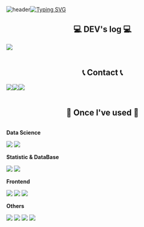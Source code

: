 ![header](https://capsule-render.vercel.app/api?type=waving&color=6994CDEE&text=&animation=twinkling&height=80)[![Typing SVG](https://readme-typing-svg.demolab.com?font=Alkatra&weight=500&size=45&duration=3500&pause=3&color=6994CDEE&center=false&vCenter=false&multiline=true&repeat=true&width=1000&height=100&lines=Welcome+to+ozzzih's+GitHub!👋)](https://git.io/typing-svg)
<div align="center">
    
## 💻 DEV's log 💻
<div style="display:flex; flex-direction:row;">
    <a href="https://ozzzih.tistory.com">
        <img src="https://img.shields.io/badge/Tistory-000000?style=for-the-badge&logo=Tistory&logoColor=white"> 
    </a>
</div><br>

 ## 📞 Contact 📞
<div style="display:flex; flex-direction:row;">
    <a href="mailto:dhwlgus3031@gmail.com">
        <img src="https://img.shields.io/badge/Gmail-EA4335?style=for-the-badge&logo=Gmail&logoColor=white"> 
    </a>
    <a href="https://www.instagram.com/ozzzih">
        <img src="https://img.shields.io/badge/Instagram-E4405F?style=for-the-badge&logo=Instagram&logoColor=white"> 
    </a> 
    <a href="https://www.linkedin.com/in/%EC%A7%80%ED%98%84-%EC%98%A4-a99651262/">
        <img src="https://img.shields.io/badge/linkedin-%230077B5.svg?style=for-the-badge&logo=linkedin&logoColor=white"> 
    </a> 
</div><br>

## 🔨 Once I've used 🔨
<div style="display:flex; flex-direction:column; align-items:flex-start;">
    <!-- Data Science -->
    <p><strong>Data Science</strong></p>
    <div>
        <img src="https://img.shields.io/badge/python-3670A0?style=for-the-badge&logo=python&logoColor=ffdd54"> 
        <img src="https://img.shields.io/badge/TensorFlow-%23FF6F00.svg?style=for-the-badge&logo=TensorFlow&logoColor=white"> 
    </div>
    <!-- Statistic & DataBase -->
    <p><strong>Statistic & DataBase </strong></p>
    <div>
        <img src="https://img.shields.io/badge/RStudio-4285F4?style=for-the-badge&logo=rstudio&logoColor=white"> 
        <img src="https://img.shields.io/badge/mysql-4479A1?style=for-the-badge&logo=mysql&logoColor=white"> 
    </div> 
    <!-- Frontend -->
    <p><strong>Frontend</strong></p>
    <div>
        <img src="https://img.shields.io/badge/html5-E34F26?style=flat-square&logo=html5&logoColor=white"> 
        <img src="https://img.shields.io/badge/css-1572B6?style=flat-square&logo=css3&logoColor=white"> 
        <img src="https://img.shields.io/badge/javascript-F7DF1E?style=flat-square&logo=javascript&logoColor=black"> 
    </div>
    <!-- Others -->
    <p><strong>Others</strong></p>
    <div>
        <img src="https://img.shields.io/badge/java-%23ED8B00.svg?style=for-the-badge&logo=openjdk&logoColor=white">
        <img src="https://img.shields.io/badge/c++-%2300599C.svg?style=for-the-badge&logo=c%2B%2B&logoColor=white">
        <img src="https://img.shields.io/badge/power_bi-F2C811?style=for-the-badge&logo=powerbi&logoColor=black">
        <img src="https://img.shields.io/badge/qgis-589632?style=for-the-badge&logo=qgis&logoColor=white">
</div><br>
</div>

<!--
**ozzzih/ozzzih** is a ✨ _special_ ✨ repository because its `README.md` (this file) appears on your GitHub profile.

Here are some ideas to get you started:

- 🔭 I’m currently working on ...
- 🌱 I’m currently learning ...
- 👯 I’m looking to collaborate on ...
- 🤔 I’m looking for help with ...
- 💬 Ask me about ...
- 📫 How to reach me: ...
- 😄 Pronouns: ...
- ⚡ Fun fact: ...
-->
  
</div>



